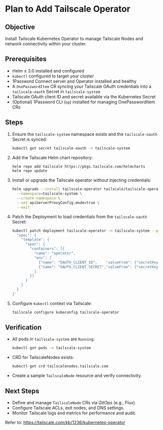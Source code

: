 # Plan to Add Tailscale Operator

## Objective
Install Tailscale Kubernetes Operator to manage Tailscale Nodes and network connectivity within your cluster.

## Prerequisites
- Helm ≥ 3.0 installed and configured
- `kubectl` configured to target your cluster
- 1Password Connect server and Operator installed and healthy
- A `OnePasswordItem` CR syncing your Tailscale OAuth credentials into a `tailscale-oauth` Secret in `tailscale-system`
- Tailscale OAuth client ID and secret available via the Kubernetes Secret
- (Optional) 1Password CLI (`op`) installed for managing OnePasswordItem CRs

## Steps

1. Ensure the `tailscale-system` namespace exists and the `tailscale-oauth` Secret is synced:
   ```bash
   kubectl get secret tailscale-oauth -n tailscale-system
   ```

2. Add the Tailscale Helm chart repository:
   ```bash
   helm repo add tailscale https://pkgs.tailscale.com/helmcharts
   helm repo update
   ```

3. Install or upgrade the Tailscale operator without injecting credentials:
   ```bash
   helm upgrade --install tailscale-operator tailscale/tailscale-operator \
     --namespace=tailscale-system \
     --create-namespace \
     --set apiServerProxyConfig.mode=true \
     --wait
   ```

4. Patch the Deployment to load credentials from the `tailscale-oauth` Secret:
   ```bash
   kubectl patch deployment tailscale-operator -n tailscale-system --patch '{
     "spec": {
       "template": {
         "spec": {
           "containers": [{
             "name": "operator",
             "env": [
               {"name": "OAUTH_CLIENT_ID",    "valueFrom": {"secretKeyRef": {"name": "tailscale-oauth", "key": "clientId"}}},
               {"name": "OAUTH_CLIENT_SECRET","valueFrom": {"secretKeyRef": {"name": "tailscale-oauth", "key": "clientSecret"}}}
             ]
           }]
         }
       }
     }
   }'
   ```

5. Configure `kubectl` context via Tailscale:
   ```bash
   tailscale configure kubeconfig tailscale-operator
   ```

## Verification
- All pods in `tailscale-system` are `Running`:
  ```bash
  kubectl get pods -n tailscale-system
  ```
- CRD for TailscaleNodes exists:
  ```bash
  kubectl get crd tailscalenodes.tailscale.com
  ```
- Create a sample `TailscaleNode` resource and verify connectivity.

## Next Steps
- Define and manage `TailscaleNode` CRs via GitOps (e.g., Flux).
- Configure Tailscale ACLs, exit nodes, and DNS settings.
- Monitor Tailscale logs and metrics for performance and audit.

Refer to: https://tailscale.com/kb/1236/kubernetes-operator
